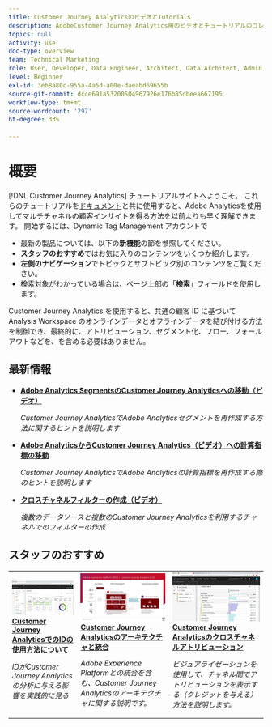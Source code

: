```yaml
---
title: Customer Journey AnalyticsのビデオとTutorials
description: AdobeCustomer Journey Analytics用のビデオとチュートリアルのコレクションです。
topics: null
activity: use
doc-type: overview
team: Technical Marketing
role: User, Developer, Data Engineer, Architect, Data Architect, Admin, Leader
level: Beginner
exl-id: 3eb8a80c-955a-4a5d-a00e-daeabd69655b
source-git-commit: dcce691a53200504967926e176b85dbeea667195
workflow-type: tm+mt
source-wordcount: '297'
ht-degree: 33%

---
```


# 概要

[!DNL Customer Journey Analytics] チュートリアルサイトへようこそ。  これらのチュートリアルを[ドキュメント](https://docs.adobe.com/content/help/ja-JP/analytics-platform/using/cja-landing.html)と共に使用すると、Adobe Analyticsを使用してマルチチャネルの顧客インサイトを得る方法を以前よりも早く理解できます。  開始するには、Dynamic Tag Management アカウントで

* 最新の製品については、以下の&#x200B;**新機能**&#x200B;の節を参照してください。
* **スタッフのおすすめ**&#x200B;ではお気に入りのコンテンツをいくつか紹介します。
* **左側のナビゲーション**&#x200B;でトピックとサブトピック別のコンテンツをご覧ください。
* 検索対象がわかっている場合は、ページ上部の「**検索**」フィールドを使用します。

Customer Journey Analytics を使用すると、共通の顧客 ID に基づいて Analysis Workspace のオンラインデータとオフラインデータを結び付ける方法を制御でき、最終的に、アトリビューション、セグメント化、フロー、フォールアウトなどを、を含める必要はありません。

## 最新情報

* **[Adobe Analytics SegmentsのCustomer Journey Analyticsへの移動（ビデオ）](/help/moving-adobe-analytics-segments-to-customer-journey-analytics.md)**

   *Customer Journey AnalyticsでAdobe Analyticsセグメントを再作成する方法に関するヒントを説明します*

* **[Adobe AnalyticsからCustomer Journey Analytics（ビデオ）への計算指標の移動](/help/moving-your-calculated-metrics-from-adobe-analytics-to-customer-journey-analytics.md)**

   *Customer Journey AnalyticsでAdobe Analyticsの計算指標を再作成する際のヒントを説明します*

* **[クロスチャネルフィルターの作成（ビデオ）](/help/creating-cross-channel-filters-in-customer-journey-analytics.md)**

   *複数のデータソースと複数のCustomer Journey Analyticsを利用するチャネルでのフィルターの作成*

## スタッフのおすすめ

<table>
<tr>
  <td>
    <a href="/help/understanding-how-customer-journey-analytics-uses-identity.md">
      <img alt="CJAでのIDの使用方法について" src="assets/30750.jpg" />
    </a>
    <div>
      <a href="/help/understanding-how-customer-journey-analytics-uses-identity.md">
    <strong>Customer Journey AnalyticsでのIDの使用方法について</strong>
    </a>
    </div>
    <p>
    <em>IDがCustomer Journey Analyticsの分析に与える影響を実践的に見る</em>
    <p>
  </td>
   <td>
    <a href="/help/architecture-and-integrations-of-cja.md">
      <img alt="Customer Journey Analyticsのアーキテクチャと統合" src="assets/32483.jpg" />
    </a>
    <div>
      <a href="/help/architecture-and-integrations-of-cja.md">
    <strong>Customer Journey Analyticsのアーキテクチャと統合</strong>
    </a>
    </div>
    <p>
    <em>Adobe Experience Platformとの統合を含む、Customer Journey Analyticsのアーキテクチャに関する説明です。</em>
    <p>
  </td>
  <td>
    <a href="/help/cross-channel-attribution-in-customer-journey-analytics.md">
      <img alt="Customer Journey Analyticsのクロスチャネルアトリビューション" src="assets/31772.jpg" />
    </a>
    <div>
      <a href="/help/cross-channel-attribution-in-customer-journey-analytics.md">
    <strong>Customer Journey Analyticsのクロスチャネルアトリビューション</strong>
    </a>
    </div>
    <p>
    <em>ビジュアライゼーションを使用して、チャネル間でアトリビューションを表示する（クレジットを与える）方法を説明します。</em>
    <p>
  </td>
</tr>
</table>
